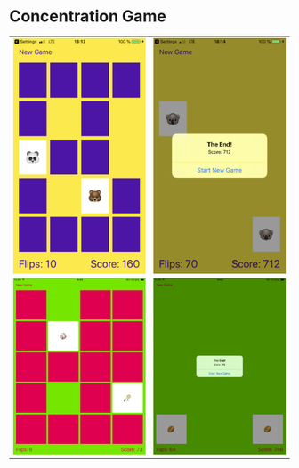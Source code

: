 # Concentration Game


| | |
|:-------------------------:|:-------------------------:|
|<img src="Media/IMG_4730.PNG" width="400">|<img src="Media/IMG_4731.PNG" width="400">|
|<img src="Media/IMG_4939.PNG" width="400">|<img src="Media/IMG_4940.PNG" width="400">|

